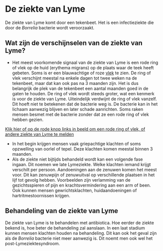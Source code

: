 # De ziekte van Lyme

De ziekte van Lyme komt door een tekenbeet. Het is een infectieziekte die door de *Borrelia* bacterie wordt veroorzaakt. 

## Wat zijn de verschijnselen van de ziekte van Lyme?
- Het meest voorkomende signaal van de ziekte van Lyme is een rode ring of vlek op de huid  (erythema migrans) op de plaats waar de teek heeft gebeten. Soms is er  een blauwachtige of roze [vlek](/informatie/lyme) te zien. De ring of vlek verschijnt meestal na enkele dagen tot twee weken na de tekenbeet, maar dat kan ook pas na 3 maanden zijn. Het is dus belangrijk de plek van de tekenbeet een aantal maanden goed in de gaten te houden. 
De ring of vlek wordt steeds groter, wat een kenmerk is voor de ziekte van Lyme. Uiteindelijk verdwijnt de ring of vlek vanzelf. Dit hoeft niet te betekenen dat de bacterie weg is. De bacterie kan in het lichaam aanwezig blijven en later schade aanrichten. Soms raken  mensen besmet  met de bacterie zonder dat ze een rode ring of vlek hebben gezien.
 
[Klik hier of op de rode knop links in beeld om een rode ring of vlek, of andere ziekte van Lyme te melden](/melden)

-	In het begin krijgen mensen vaak  griepachtige klachten of soms opzwelling van oorlel of tepel. Deze klachten komen meestal binnen 3 maanden.
-	Als de ziekte niet bijtijds behandeld  wordt kan een volgende fase ingaan.  Dit noemen we late Lymeziekte. Welke klachten iemand krijgt verschilt per persoon. Aandoeningen aan de zenuwen komen het meest voor. Dit kan zenuwpijn of zenuwuitval op verschillende plaatsen in het lijf tot gevolg hebben. Voorbeelden zijn verlamming van de gezichtsspieren of pijn en krachtsvermindering aan een arm of been. Ook kunnen mensen gewrichtsklachten, huidaandoeningen of hartritmestoornissen krijgen.
 

## Behandeling van de ziekte van Lyme
De ziekte van Lyme is te behandelen met antibiotica. Hoe eerder de ziekte bekend is,  hoe beter de behandeling zal aanslaan. In een laat stadium kunnen mensen klachten houden na behandeling. Dit kan ook het geval zijn als de *Borrelia* bacterie niet meer aanwezig is. Dit noemt men ook wel het post-Lymeziektesyndroom.

